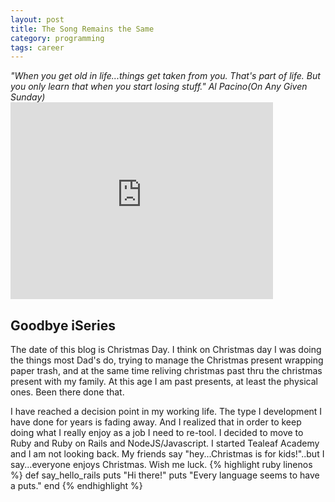 ```yaml
---
layout: post
title: The Song Remains the Same
category: programming
tags: career
---
```


<div class="message">
  <cite> "When you get old in life...things get taken from you.  That's part of life.  But you only learn that when you start losing stuff."   Al Pacino(On Any Given Sunday) </cite> </br>
  <iframe width="420" height="315" src="https://www.youtube.com/embed/WO4tIrjBDkk" frameborder="0" allowfullscreen></iframe>
</div>

## Goodbye iSeries

The date of this blog is Christmas Day.  I think on Christmas day I was doing the things most Dad's do, trying to manage the
Christmas present wrapping paper trash, and at the same time reliving christmas past thru the christmas present with my
family. At this age I am past presents, at least the physical ones.  Been there done that.

I have reached a decision point in my working life.  The type I development I have done for years is fading away. And I realized that
in order to keep doing what I really enjoy as a job I need to re-tool.  I decided to move to Ruby and Ruby on Rails and NodeJS/Javascript.  I started Tealeaf Academy
and I am not looking back.  My friends say "hey...Christmas is for kids!"..but I say...everyone enjoys Christmas.  Wish me luck.
{% highlight ruby linenos %}
def say_hello_rails
puts "Hi there!"
puts "Every language seems to have a puts."
end
{% endhighlight %}

